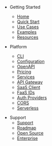 - Getting Started

  - [Home](readme.md)
  - [Quick Start](quick-start.md)
  - [Use Cases](use-cases.md)
  - [Examples](examples.md)
  - [Resources](resources.md)

- Platform

  - [CLI](cli.md)
  - [Configuration](configuration.md)
  - [OpenAPI](openapi.md)
  - [Pricing](pricing.md)
  - [Services](services.md)
  - [API Gateway](api-gateway.md)
  - [SaaS Client](saas-client.md)
  - [FaaS IDs](faas-ids.md)
  - [Auth Providers](providers.md)
  - [CORS](cors.md)
  - [Serverless](serverless.md)

<!-- - Admin -->

  <!-- - [Dashboard](dashboard.md) -->
  <!-- - [Analytics](analytics.md) -->
  <!-- - [Getting Paid](getting-paid.md) -->
  <!-- - [Stripe Connect](stripe-connect.md) -->
  <!-- - [Marketing](marketing.md) -->

- Support
  - [Support](support.md)
    <!-- - [FAQ](faq.md) -->
  - [Roadmap](roadmap.md)
  - [Open Source](open-source.md)
  - [Enterprise](enterprise.md)
